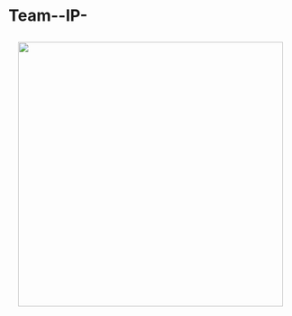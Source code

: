 # Team--IP-
<h2 align="center"> <img src="https://github.com/Student820/Team--IP-/blob/main/.𝑻𝒆𝒂𝒎.jpeg" width="470" /> </h2>
